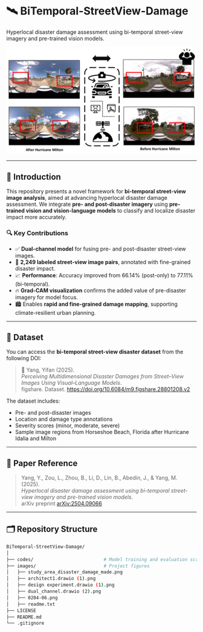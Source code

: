 # 🛰️ BiTemporal-StreetView-Damage

Hyperlocal disaster damage assessment using bi-temporal street-view imagery and pre-trained vision models.

<p align="center">
  <img src="https://github.com/rayford295/BiTemporal-StreetView-Damage/blob/main/images/0204-06.png" alt="Study Area Map" width="600"/>
</p>


---

## 📌 Introduction

This repository presents a novel framework for **bi-temporal street-view image analysis**, aimed at advancing hyperlocal disaster damage assessment. We integrate **pre- and post-disaster imagery** using **pre-trained vision and vision-language models** to classify and localize disaster impact more accurately.

### 🔍 Key Contributions

- ✅ **Dual-channel model** for fusing pre- and post-disaster street-view images.
- 📸 **2,249 labeled street-view image pairs**, annotated with fine-grained disaster impact.
- 📈 **Performance**: Accuracy improved from 66.14% (post-only) to 77.11% (bi-temporal).
- 🔥 **Grad-CAM visualization** confirms the added value of pre-disaster imagery for model focus.
- 🏙️ Enables **rapid and fine-grained damage mapping**, supporting climate-resilient urban planning.

---

## 📂 Dataset

You can access the **bi-temporal street-view disaster dataset** from the following DOI:

> 📁 Yang, Yifan (2025).  
> *Perceiving Multidimensional Disaster Damages from Street–View Images Using Visual–Language Models*.  
> figshare. Dataset. https://doi.org/10.6084/m9.figshare.28801208.v2

The dataset includes:
- Pre- and post-disaster images
- Location and damage type annotations
- Severity scores (minor, moderate, severe)
- Sample image regions from Horseshoe Beach, Florida after Hurricane Idalia and Milton

---

## 🧠 Paper Reference

> Yang, Y., Zou, L., Zhou, B., Li, D., Lin, B., Abedin, J., & Yang, M. (2025).  
> *Hyperlocal disaster damage assessment using bi-temporal street-view imagery and pre-trained vision models*.  
> arXiv preprint [arXiv:2504.09066](https://arxiv.org/abs/2504.09066)

---

## 🗂 Repository Structure

```bash
BiTemporal-StreetView-Damage/
│
├── codes/                          # Model training and evaluation scripts
├── images/                         # Project figures
│   ├── study_area_disaster_damage_made.png
│   ├── architect1.drawio (1).png
│   ├── design experiment.drawio (1).png
│   ├── dual_channel.drawio (2).png
│   ├── 0204-06.png
│   ├── readme.txt
├── LICENSE
├── README.md
└── .gitignore


